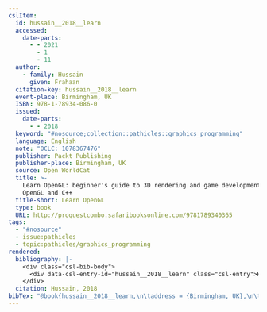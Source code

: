 ```yaml
---
cslItem:
  id: hussain__2018__learn
  accessed:
    date-parts:
      - - 2021
        - 1
        - 11
  author:
    - family: Hussain
      given: Frahaan
  citation-key: hussain__2018__learn
  event-place: Birmingham, UK
  ISBN: 978-1-78934-086-0
  issued:
    date-parts:
      - - 2018
  keyword: "#nosource;collection::pathicles::graphics_programming"
  language: English
  note: "OCLC: 1078367476"
  publisher: Packt Publishing
  publisher-place: Birmingham, UK
  source: Open WorldCat
  title: >-
    Learn OpenGL: beginner's guide to 3D rendering and game development with
    OpenGL and C++
  title-short: Learn OpenGL
  type: book
  URL: http://proquestcombo.safaribooksonline.com/9781789340365
tags:
  - "#nosource"
  - issue:pathicles
  - topic:pathicles/graphics_programming
rendered:
  bibliography: |-
    <div class="csl-bib-body">
      <div data-csl-entry-id="hussain__2018__learn" class="csl-entry">Hussain, F. 2018 <i>Learn OpenGL: beginner’s guide to 3D rendering and game development with OpenGL and C++</i>. Birmingham, UK: Packt Publishing. Available at: <a href='http://proquestcombo.safaribooksonline.com/9781789340365'>http://proquestcombo.safaribooksonline.com/9781789340365</a> (Accessed: January 11, 2021).</div>
    </div>
  citation: Hussain, 2018
bibTex: "@book{hussain__2018__learn,\n\taddress = {Birmingham, UK},\n\tauthor = {Hussain, Frahaan},\n\tyear = {2018},\n\tnote = {OCLC: 1078367476},\n\tpublisher = {Packt Publishing},\n\ttitle = {Learn {OpenGL}: beginner's guide to 3D rendering and game development with {OpenGL} and {C}++},\n}\n\n"
---
```

